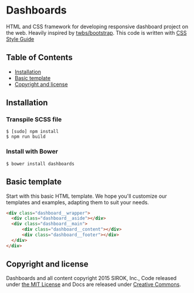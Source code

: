 Dashboards
==========

HTML and CSS framework for developing responsive dashboard project on the web. Heavily inspired by [twbs/bootstrap](https://github.com/twbs/bootstrap). This code is written with [CSS Style Guide](http://cssguidelin.es/)

## Table of Contents

- [Installation](#installation)
- [Basic template](#basic-template)
- [Copyright and license](#copyright-and-license)

## Installation

### Transpile SCSS file

    $ [sudo] npm install
    $ npm run build

### Install with Bower

    $ bower install dashboards

## Basic template

Start with this basic HTML template. We hope you'll customize our templates and examples, adapting them to suit your needs.

```html
<div class="dashboard__wrapper">
  <div class="dashboard__aside"></div>
  <div class="dashboard__main">
      <div class="dashboard__content"></div>
      <div class="dashboard__footer"></div>
  </div>
</div>
```


## Copyright and license

Dashboards and all content copyright 2015 SIROK, Inc., Code released under [the MIT License](LICENSE) and Docs are released under [Creative Commons](http://creativecommons.org/licenses/by-nc/4.0/).
